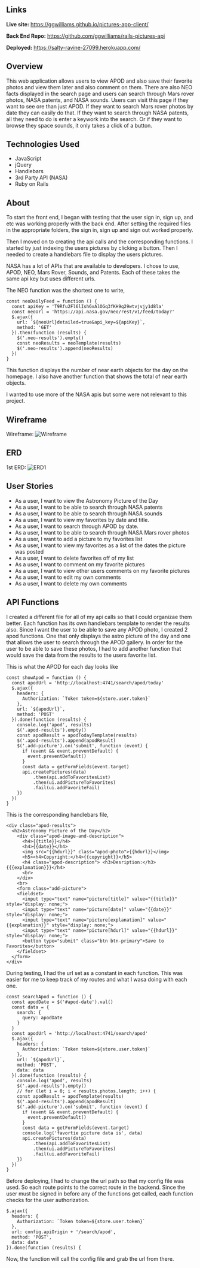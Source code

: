 ## Links

**Live site:** <https://ggwilliams.github.io/pictures-app-client/>

**Back End Repo:** <https://github.com/ggwilliams/rails-pictures-api>

**Deployed:** <https://salty-ravine-27099.herokuapp.com/>

## Overview
This web application allows users to view APOD and also save their favorite photos and view them later and also comment on them. There are also NEO facts displayed in the search page and users can search through Mars rover photos, NASA patents, and NASA sounds. Users can visit this page if they want to see ore than just APOD. If they want to search Mars rover photos by date they can easily do that. If they want to search through NASA patents, all they need to do is enter a keywork into the search. Or if they want to browse they space sounds, it only takes a click of a button.

## Technologies Used
* JavaScript
* jQuery
* Handlebars
* 3rd Party API (NASA)
* Ruby on Rails

## About
To start the front end, I began with testing that the user sign in, sign up, and etc was working properly with the back end. After setting the required files in the appropriate folders, the sign in, sign up and sign out worked properly.

Then I moved on to creating the api calls and the corresponding functions. I started by just indexing the users pictures by clicking a button. Then I needed to create a handlebars file to display the users pictures.

NASA has a lot of APIs that are available to developers. I chose to use, APOD, NEO, Mars Rover, Sounds, and Patents. Each of these takes the same api key but uses different urls.

The NEO function was the shortest one to write,
```
const neoDailyFeed = function () {
  const apiKey = 'T9Rfu2Fl6lIsh6xAlOGq3fKH9q29wtvjvjy1d8la'
  const neoUrl = 'https://api.nasa.gov/neo/rest/v1/feed/today?'
  $.ajax({
    url: `${neoUrl}detailed=true&api_key=${apiKey}`,
    method: 'GET'
  }).then(function (results) {
    $('.neo-results').empty()
    const neoResults = neoTemplate(results)
    $('.neo-results').append(neoResults)
  })
}
```
This function displays the number of near earth objects for the day on the homepage.
I also have another function that shows the total of near earth objects.

I wanted to use more of the NASA apis but some were not relevant to this project.

## Wireframe
Wireframe:
![Wireframe](Wireframe.jpg "Wireframe")

## ERD
1st ERD:
![ERD1](ERD.jpg "1st ERD")

## User Stories
* As a user, I want to view the Astronomy Picture of the Day
* As a user, I want to be able to search through NASA patents
* As a user, I want to be able to search through NASA sounds
* As a user, I want to view my favorites by date and title.
* As a user, I want to search through APOD by date.
* As a user, I want to be able to search through NASA Mars rover photos
* As a user, I want to add a picture to my favorites list
* As a user, I want to view my favorites as a list of the dates the picture was posted
* As a user, I want to delete favorites off of my list
* As a user, I want to comment on my favorite pictures
* As a user, I want to view other users comments on my favorite pictures
* As a user, I want to edit my own comments
* As a user, I want to delete my own comments

## API Functions
I created a different file for all of my api calls so that I could organizae them better. Each function has its own handlebars template to render the results also. Since I want the user to be able to save any APOD photo, I created 2 apod functions. One that only displays the astro picture of the day and one that allows the user to search through the APOD gallery. In order for the user to be able to save these photos, I had to add another function that would save the data from the results to the users favorite list.

This is what the APOD for each day looks like

```
const showApod = function () {
  const apodUrl = 'http://localhost:4741/search/apod/today'
  $.ajax({
    headers: {
      Authorization: `Token token=${store.user.token}`
    },
    url: `${apodUrl}`,
    method: 'POST'
  }).done(function (results) {
    console.log('apod', results)
    $('.apod-results').empty()
    const apodResult = apodTodayTemplate(results)
    $('.apod-results').append(apodResult)
    $('.add-picture').on('submit', function (event) {
      if (event && event.preventDefault) {
        event.preventDefault()
      }
      const data = getFormFields(event.target)
      api.createPictures(data)
          .then(api.addToFavoritesList)
          .then(ui.addPictureToFavorites)
          .fail(ui.addFavoriteFail)
    })
  })
}
```

This is the corresponding handlebars file,
```
<div class="apod-results">
  <h2>Astronomy Picture of the Day</h2>
    <div class="apod-image-and-description">
      <h4>{{title}}</h4>
      <h4>{{date}}</h4>
      <img src="{{hdurl}}" class="apod-photo">{{hdurl}}</img>
      <h5><h4>Copyright:</h4>{{copyright}}</h5>
      <h4 class="apod-description"> <h3>Desription:</h3> {{{explanation}}}</h4>
      <br>
    </div>
    <br>
    <form class="add-picture">
    <fieldset>
      <input type="text" name="picture[title]" value="{{title}}" style="display: none;">
      <input type="text" name="picture[date]" value="{{date}}" style="display: none;">
      <input type="text" name="picture[explanation]" value="{{explanation}}" style="display: none;">
      <input type="text" name="picture[hdurl]" value="{{hdurl}}" style="display: none;">
      <button type="submit" class="btn btn-primary">Save to Favorites</button>
    </fieldset>
  </form>
</div>
```


During testing, I had the url set as a constant in each function. This was easier for me to keep track of my routes and what I wasa doing with each one.
```
const searchApod = function () {
  const apodDate = $('#apod-date').val()
  const data = {
    search: {
      query: apodDate
    }
  }
  const apodUrl = 'http://localhost:4741/search/apod'
  $.ajax({
    headers: {
      Authorization: `Token token=${store.user.token}`
    },
    url: `${apodUrl}`,
    method: 'POST',
    data: data
  }).done(function (results) {
    console.log('apod', results)
    $('.apod-results').empty()
    // for (let i = 0; i < results.photos.length; i++) {
    const apodResult = apodTemplate(results)
    $('.apod-results').append(apodResult)
    $('.add-picture').on('submit', function (event) {
      if (event && event.preventDefault) {
        event.preventDefault()
      }
      const data = getFormFields(event.target)
      console.log('favortie picture data is', data)
      api.createPictures(data)
          .then(api.addToFavoritesList)
          .then(ui.addPictureToFavorites)
          .fail(ui.addFavoriteFail)
    })
  })
}
```

Before deploying, I had to change the url path so that my config file was used. So each route points to the correct route in the backend. Since the user must be signed in before any of the functions get called, each function checks for the user authorization.

```
$.ajax({
  headers: {
    Authorization: `Token token=${store.user.token}`
  },
  url: config.apiOrigin + '/search/apod',
  method: 'POST',
  data: data
}).done(function (results) {
```
Now, the function will call the config file and grab the url from there.
